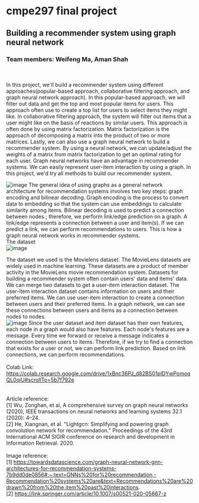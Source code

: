 # cmpe297 final project
## Building a recommender system using graph neural network
### Team members:  Weifeng Ma,  Aman Shah
</br>
</br>
In this project, we'll build a recommender system using different approaches(popular-based approach, collaborative filtering approach, and graph neural network approach). In this popular-based approach, we will filter out data and get the top and most popular items for users. This approach often use to create a top list for users to select items they might like. In collaborative filtering approach, the system will filter out items that a user might like on the basis of reactions by similar users. This approach is often done by using matrix factorization. Matrix factorization is the approach of decomposing a matrix into the product of two or more matrices. Lastly, we can also use a graph neural network to build a recommender system. By using a neural network, we can update/adjust the weights of a matrix from matrix factorization to get an optimal rating for each user. Graph neural networks have an advantage in recommender systems. We can easily represent user-item interaction by using a graph. In this project, we'd try all methods to build our recommender system.  </br>

![image](https://user-images.githubusercontent.com/32551600/206965130-c08d742d-3abb-4d4f-ab8c-1c4834a3116e.png)
The general idea of using graphs as a general network architecture for recommendation systems involves two key steps: graph encoding and bilinear decoding. Graph encoding is the process to convert data to embedding so that the system can use embeddings to calculate similarity among items. Bilinear decoding is used to predict a connection between nodes.; therefore, we perform link/edge prediction on a graph. A link/edge represents a connection between a user and item(s). If we can predict a link, we can perform recommendations to users. This is how a graph neural network works in recommender systems. </br>
The dataset
</br>
![image](https://user-images.githubusercontent.com/32551600/206971731-55c67468-817e-4c05-8aec-68bf36877f84.png)

The dataset we used is the Movielens dataset. The MovieLens datasets are widely used in machine learning. These datasets are a product of member activity in the MovieLens movie recommendation system. Datasets for building a recommender system often contain users' data and items' data. We can merge two datasets to get a user-item interaction dataset. The user-item interaction dataset contains information on users and their preferred items. We can use user-item interaction to create a connection between users and their preferred items. In a graph network, we can see these connections between users and items as a connection between nodes to nodes. 
</br>
![image](https://user-images.githubusercontent.com/32551600/206972619-e0ffe3a2-5c07-425f-b526-b3d15fa6c671.png)
Since the user dataset and item dataset has their own features, each node in a graph would also have features. Each node's features are a message. Every time we forward or receive a message indicates a connection between users to items. Therefore, if we try to find a connection that exists for a user or not, we can perform link prediction. Based on link connections, we can perform recommendations. </br>
</br>
Colab Link: https://colab.research.google.com/drive/1xBnc36PJ_d82BS01plDYwPomoqQL0ojU#scrollTo=5b7f792e </br>
</br>
</br>
Article reference: </br>
[1] Wu, Zonghan, et al, A comprehensive survey on graph neural networks (2020), IEEE transactions on neural networks and learning systems 32.1 (2020): 4–24. </br>
[2] He, Xiangnan, et al. "Lightgcn: Simplifying and powering graph convolution network for recommendation." Proceedings of the 43rd International ACM SIGIR conference on research and development in Information Retrieval. 2020. </br>
</br>
Image reference: </br>
[1] https://towardsdatascience.com/graph-neural-network-gnn-architectures-for-recommendation-systems-7b9dd0de0856#:~:text=GNNs%20for%20recommendation,-Recommendation%20systems%20are&text=Recommendations%20are%20drawn%20from%20the,item%20past%20interactions. </br>
[2] https://link.springer.com/article/10.1007/s00521-020-05667-z </br>
